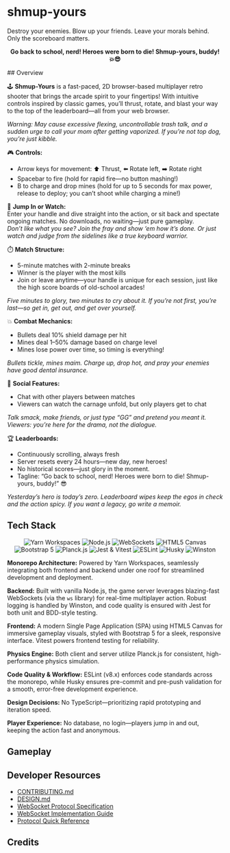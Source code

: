 # shmup-yours
Destroy your enemies. Blow up your friends. Leave your morals behind. Only the scoreboard matters.

<p align="center">
  <strong>Go back to school, nerd! Heroes were born to die! Shmup-yours, buddy! 💥😎</strong>
</p>
## Overview

🕹️ **Shmup-Yours** is a fast-paced, 2D browser-based multiplayer retro shooter that brings the arcade spirit to your fingertips! With intuitive controls inspired by classic games, you’ll thrust, rotate, and blast your way to the top of the leaderboard—all from your web browser. 

<em>Warning: May cause excessive flexing, uncontrollable trash talk, and a sudden urge to call your mom after getting vaporized. If you’re not top dog, you’re just kibble.</em>

🎮 **Controls:**  
- Arrow keys for movement: ⬆️ Thrust, ⬅️ Rotate left, ➡️ Rotate right  
- Spacebar to fire (hold for rapid fire—no button mashing!)  
- B to charge and drop mines (hold for up to 5 seconds for max power, release to deploy; you can’t shoot while charging a mine!)

👾 **Jump In or Watch:**  
Enter your handle and dive straight into the action, or sit back and spectate ongoing matches. No downloads, no waiting—just pure gameplay.  
<em>Don’t like what you see? Join the fray and show ‘em how it’s done. Or just watch and judge from the sidelines like a true keyboard warrior.</em>

⏱️ **Match Structure:**  
- 5-minute matches with 2-minute breaks  
- Winner is the player with the most kills  
- Join or leave anytime—your handle is unique for each session, just like the high score boards of old-school arcades!

<em>Five minutes to glory, two minutes to cry about it. If you’re not first, you’re last—so get in, get out, and get over yourself.</em>

💥 **Combat Mechanics:**  
- Bullets deal 10% shield damage per hit  
- Mines deal 1–50% damage based on charge level  
- Mines lose power over time, so timing is everything!

<em>Bullets tickle, mines maim. Charge up, drop hot, and pray your enemies have good dental insurance.</em>

💬 **Social Features:**  
- Chat with other players between matches  
- Viewers can watch the carnage unfold, but only players get to chat

<em>Talk smack, make friends, or just type “GG” and pretend you meant it. Viewers: you’re here for the drama, not the dialogue.</em>

🏆 **Leaderboards:**  
- Continuously scrolling, always fresh  
- Server resets every 24 hours—new day, new heroes!  
- No historical scores—just glory in the moment.  
- Tagline: “Go back to school, nerd! Heroes were born to die! Shmup-yours, buddy!” 😎

<em>Yesterday’s hero is today’s zero. Leaderboard wipes keep the egos in check and the action spicy. If you want a legacy, go write a memoir.</em>
## Tech Stack

<p align="center">
  <img src="https://img.shields.io/badge/Monorepo-Yarn%20Workspaces-blue?logo=yarn" alt="Yarn Workspaces" />
  <img src="https://img.shields.io/badge/Backend-Node.js-green?logo=node.js" alt="Node.js" />
  <img src="https://img.shields.io/badge/WebSockets-ws-ff69b4?logo=websocket" alt="WebSockets" />
  <img src="https://img.shields.io/badge/Frontend-HTML5%20Canvas-orange?logo=html5" alt="HTML5 Canvas" />
  <img src="https://img.shields.io/badge/Bootstrap-5-blueviolet?logo=bootstrap" alt="Bootstrap 5" />
  <img src="https://img.shields.io/badge/Physics-Planck.js-yellow?logo=javascript" alt="Planck.js" />
  <img src="https://img.shields.io/badge/Testing-Jest%20%26%20Vitest-red?logo=jest" alt="Jest & Vitest" />
  <img src="https://img.shields.io/badge/Linting-ESLint-blue?logo=eslint" alt="ESLint" />
  <img src="https://img.shields.io/badge/Pre-commit-Husky-lightgrey?logo=git" alt="Husky" />
  <img src="https://img.shields.io/badge/Logging-Winston-9cf?logo=winston" alt="Winston" />
</p>

**Monorepo Architecture:** Powered by Yarn Workspaces, seamlessly integrating both frontend and backend under one roof for streamlined development and deployment.

**Backend:** Built with vanilla Node.js, the game server leverages blazing-fast WebSockets (via the `ws` library) for real-time multiplayer action. Robust logging is handled by Winston, and code quality is ensured with Jest for both unit and BDD-style testing.

**Frontend:** A modern Single Page Application (SPA) using HTML5 Canvas for immersive gameplay visuals, styled with Bootstrap 5 for a sleek, responsive interface. Vitest powers frontend testing for reliability.

**Physics Engine:** Both client and server utilize Planck.js for consistent, high-performance physics simulation.

**Code Quality & Workflow:** ESLint (v8.x) enforces code standards across the monorepo, while Husky ensures pre-commit and pre-push validation for a smooth, error-free development experience.

**Design Decisions:** No TypeScript—prioritizing rapid prototyping and iteration speed.

**Player Experience:** No database, no login—players jump in and out, keeping the action fast and anonymous.
## Gameplay

## Developer Resources
- [CONTRIBUTING.md](CONTRIBUTING.md)
- [DESIGN.md](DESIGN.md)
- [WebSocket Protocol Specification](WEBSOCKET_PROTOCOL.md)
- [WebSocket Implementation Guide](WEBSOCKET_IMPLEMENTATION.md)
- [Protocol Quick Reference](WEBSOCKET_SUMMARY.md)

## Credits
